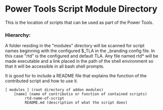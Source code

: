 # Power Tools Script Module Directory

This is the location of scripts that can be used as part of the Power Tools. 


### Hierarchy:

A folder residing in the "modules" directory will be scanned for script names beginning with the configured $_TLA in the _branding config file. In this case "rtd" is the configured and default TLA. Any file named rtd* will be made executable and a link placed in the path of the shell environment so that it will be accessible in all bash shell prompts.

It is good for to include a README file that explains the function of the contributed script and how to use it. 

```
[ modules ] (root directory of addon modules)
    [name] (name of contributio or function of contained scripts)    	 
         rtd-name-of-script   
         README.md (description of what the script does)
```
